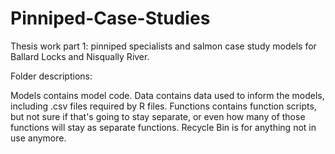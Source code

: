 # Pinniped-Case-Studies
Thesis work part 1: pinniped specialists and salmon case study models for Ballard Locks and Nisqually River.

Folder descriptions:

Models contains model code.
Data contains data used to inform the models, including .csv files required by R files.
Functions contains function scripts, but not sure if that's going to stay separate, or even how many of those functions will stay as separate functions.
Recycle Bin is for anything not in use anymore.
